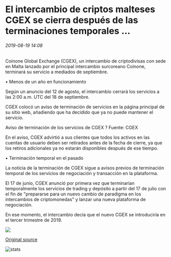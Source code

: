 # El intercambio de criptos malteses CGEX se cierra después de las terminaciones temporales ...

###### 2019-08-19 14:08

Coinone Global Exchange (CGEX), un intercambio de criptodivisas con sede en Malta lanzado por el principal intercambio surcoreano Coinone, terminará su servicio a mediados de septiembre.

• Menos de un año en funcionamiento

Según un anuncio del 12 de agosto, el intercambio cerrará los servicios a las 2:00 a.m. UTC del 18 de septiembre.

CGEX colocó un aviso de terminación de servicios en la página principal de su sitio web, añadiendo que ha decidido que ya no puede mantener el servicio.

Aviso de terminación de los servicios de CGEX ? Fuente: CGEX

En el aviso, CGEX advirtió a sus clientes que todos los activos en las cuentas de usuario deben ser retirados antes de la fecha de cierre, ya que los retiros adicionales ya no estarán disponibles después de ese tiempo.

• Terminación temporal en el pasado

La noticia de la terminación de CGEX sigue a avisos previos de terminación temporal de los servicios de negociación y transacción en la plataforma.

El 17 de junio, CGEX anunció por primera vez que terminarían temporalmente los servicios de trading y depósito a partir del 17 de julio con el fin de "prepararse para un nuevo cambio de paradigma en los intercambios de criptomonedas" y lanzar una nueva plataforma de negociación.

En ese momento, el intercambio decía que el nuevo CGEX se introduciría en el tercer trimestre de 2019.

![](https://s3.cointelegraph.com/storage/uploads/view/99700895550c2a4394f5a1f1ddc606ae.png)

[Original source](https://cointelegraph.com/news/maltese-crypto-exchange-cgex-shuts-down-after-temporary-terminations)

![stats](https://c.statcounter.com/11760860/0/a89fa40b/1/ "stats")